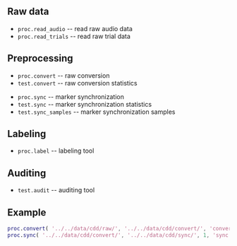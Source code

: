 Raw data
--------

- `proc.read_audio` -- read raw audio data
- `proc.read_trials` -- read raw trial data

Preprocessing
-------------

- `proc.convert` -- raw conversion
- `test.convert` -- raw conversion statistics

<!-- -->

- `proc.sync` -- marker synchronization
- `test.sync` -- marker synchronization statistics
- `test.sync_samples` -- marker synchronization samples

Labeling
--------

- `proc.label` -- labeling tool

Auditing
--------

- `test.audit` -- auditing tool

Example
-------

```matlab
proc.convert( '../../data/cdd/raw/', '../../data/cdd/convert/', 'convert.log' );
proc.sync( '../../data/cdd/convert/', '../../data/cdd/sync/', 1, 'sync.log' );

```
